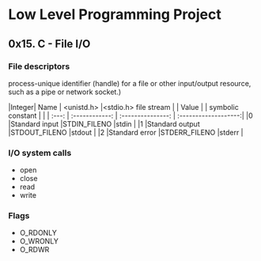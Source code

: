 # Low Level Programming Project 
## 0x15. C - File I/O

### File descriptors
process-unique identifier (handle) for a file or other input/output resource,
such as a pipe or network socket.)

|Integer|    Name	 |   <unistd.h>	     |<stdio.h> file stream |
| Value |                | symbolic constant |                      |
| :---: | :------------: | :---------------: | :-------------------:|
|0      |Standard input	 |STDIN_FILENO	     |stdin		    |
|1      |Standard output |STDOUT_FILENO	     |stdout		    |
|2      |Standard error	 |STDERR_FILENO	     |stderr		    |

### I/O system calls
* open
* close
* read
* write

### Flags
* O_RDONLY
* O_WRONLY
* O_RDWR
